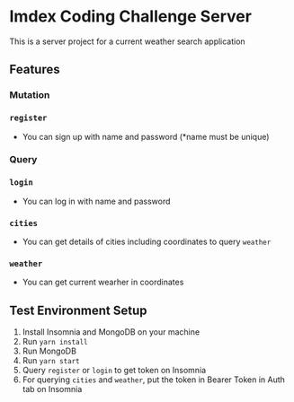 # Imdex Coding Challenge Server
This is a server project for a current weather search application

## Features
### Mutation
### `register`
- You can sign up with name and password (*name must be unique)
### Query
### `login`
- You can log in with name and password
### `cities`
- You can get details of cities including coordinates to query `weather`
### `weather`
- You can get current wearher in coordinates

## Test Environment Setup
1. Install Insomnia and MongoDB on your machine
2. Run `yarn install`
3. Run MongoDB
4. Run `yarn start`
5. Query `register` or `login` to get token on Insomnia
6. For querying `cities` and `weather`, put the token in Bearer Token in Auth tab on Insomnia
